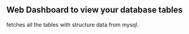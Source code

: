 ## Web Dashboard to view your database tables

fetches all the tables with structure data from mysql.
